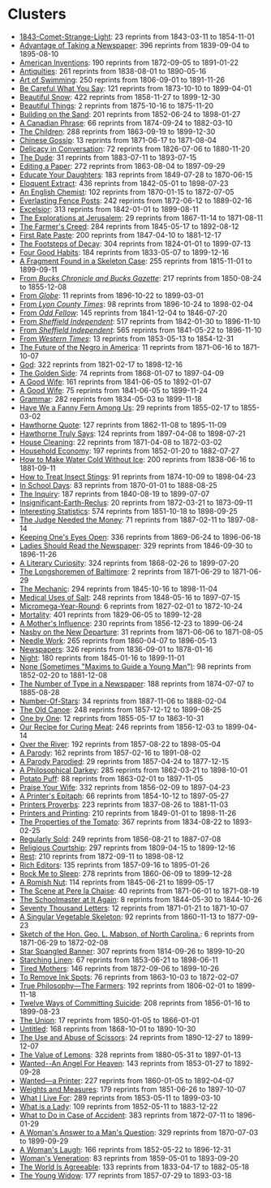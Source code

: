 # Clusters

* [1843-Comet-Strange-Light](clusters/sn83030213_1843-03-13_1843-Comet-Strange-Light.md): 23 reprints from 1843-03-11 to 1854-11-01
* [Advantage of Taking a Newspaper](clusters/18410703-sn85054702-AdvantageOfTakingANewspaper.md): 396 reprints from 1839-09-04 to 1895-08-10
* [American Inventions](clusters/18750702-sn89077510-AmericanInventions.md): 190 reprints from 1872-09-05 to 1891-01-22
* [Antiquities](clusters/18491020-sn82015408-Antiquities.md): 261 reprints from 1838-08-01 to 1890-05-16
* [Art of Swimming](clusters/18520804-sn83035101-ArtOfSwimming.md): 250 reprints from 1806-09-01 to 1891-11-26
* [Be Careful What You Say](clusters/18731010-sn83032041-BeCarefulWhatYouSay.md): 121 reprints from 1873-10-10 to 1899-04-01
* [Beautiful Snow](clusters/18590113-sn86081096-BeautifulSnow.md): 422 reprints from 1858-11-27 to 1899-12-30
* [Beautiful Things](clusters/18751016-sn84038806-BeautifulThings.md): 2 reprints from 1875-10-16 to 1875-11-20
* [Building on the Sand](clusters/18520811-sn84026897-BuildingOnTheSand.md): 201 reprints from 1852-06-24 to 1898-01-27
* [A Canadian Phrase](clusters/18751023-sn84038126-ACanadianPhrase.md): 66 reprints from 1874-09-24 to 1882-03-10
* [The Children](clusters/18640902-sn84038223-TheChildren.md): 288 reprints from 1863-09-19 to 1899-12-30
* [Chinese Gossip](clusters/18710617-sn83025925-ChineseGossip.md): 13 reprints from 1871-06-17 to 1871-08-04
* [Delicacy in Conversation](clusters/18631203-sn84031490-DelicacyInConversation.md): 72 reprints from 1826-07-06 to 1880-11-20
* [The Dude](clusters/18830723-sn84022871-TheDude.md): 31 reprints from 1883-07-11 to 1893-07-15
* [Editing a Paper](clusters/18801119-sn87062082-EditingAPaper.md): 272 reprints from 1863-08-04 to 1897-09-29
* [Educate Your Daughters](clusters/18500316-sn83035487-EducateYourDaughters.md): 183 reprints from 1849-07-28 to 1870-06-15
* [Eloquent Extract](clusters/18430908-sn98060050-EloquentExtract.md): 436 reprints from 1842-05-01 to 1898-07-23
* [An English Chemist](clusters/18701117-sn84028821-EnglishChemist.md): 102 reprints from 1870-01-15 to 1872-07-05
* [Everlasting Fence Posts](clusters/18720619-sn840232209-EverlastingFencePost.md): 242 reprints from 1872-06-12 to 1889-02-16
* [Excelsior](clusters/18420106-sn83030212-Excelsior.md): 313 reprints from 1842-01-01 to 1899-08-11
* [The Explorations at Jerusalem](clusters/18710629-sn84026753-ExplorationsAtJerusalem.md): 29 reprints from 1867-11-14 to 1871-08-11
* [The Farmer's Creed](clusters/18570709-sn82015486-FarmersCreed.md): 284 reprints from 1845-05-17 to 1892-08-12
* [First Rate Paste](clusters/18470818-sn85025007-FirstRatePaste.md): 200 reprints from 1847-04-10 to 1881-12-17
* [The Footsteps of Decay](clusters/18640117-sn82015407-TheFootstepsOfDecay.md): 304 reprints from 1824-01-01 to 1899-07-13
* [Four Good Habits](clusters/18520309-sn85026466-FourGoodHabits.md): 184 reprints from 1833-05-07 to 1899-12-16
* [A Fragment Found in a Skeleton Case](clusters/18360226-sn83035366-FragmentFoundInASkeletonCase.md): 255 reprints from 1815-11-01 to 1899-09-11
* [From _Bucks Chronicle and Bucks Gazette_](clusters/Manhood%20Buck%27s%20Chronicle%2021%20June%201851.md): 217 reprints from 1850-08-24 to 1855-12-08
* [From _Globe_](clusters/Untrodden%20Fields%20Globe%2010%20November%201896.md): 11 reprints from 1896-10-22 to 1899-03-01
* [From _Lyon County Times_](clusters/Philosophy%20of%20Marriage%20Lyon%20County%20Times%2014%20November%201896.md): 98 reprints from 1896-10-24 to 1898-02-04
* [From _Odd Fellow_](clusters/Silent%20Friend%20Odd%20Fellow%204%20December%201841.md): 145 reprints from 1841-12-04 to 1846-07-20
* [From _Sheffield Independent_](clusters/Manly%20Vigour%20Sheffield%20Independent%2024%20June%201843.md): 517 reprints from 1842-01-30 to 1896-11-10
* [From _Sheffield Independent_](clusters/Self%20Preservation%20Sheffield%20Independent%2024%20June%201843.md): 565 reprints from 1841-05-22 to 1896-11-10
* [From _Western Times_](clusters/Man%20and%20Woman%20Western%20Times%2013%20May%201854.md): 13 reprints from 1853-05-13 to 1854-12-31
* [The Future of the Negro in America](clusters/18710629-sn84026753-FutureoftheNegro.md): 11 reprints from 1871-06-16 to 1871-10-07
* [God](clusters/18380718-sn83025661-God.md): 322 reprints from 1821-02-17 to 1898-12-16
* [The Golden Side](clusters/18680107-sn84020712-TheGoldenSide.md): 74 reprints from 1868-01-07 to 1897-04-09
* [A Good Wife](clusters/18430327-sn83016922-AGoodWife.md): 161 reprints from 1841-06-05 to 1892-01-07
* [A Good Wife](clusters/18430527-sn83016922-AGoodWife.md): 75 reprints from 1841-06-05 to 1899-11-24
* [Grammar](clusters/18460108-sn84022687-Grammar.md): 282 reprints from 1834-05-03 to 1899-11-18
* [Have We a Fanny Fern Among Us](clusters/18550222-sn85025007-IsThereFannyFernAmongUs.md): 29 reprints from 1855-02-17 to 1855-03-02
* [Hawthorne Quote](clusters/18750702-sn84024738-HawthorneQuote.md): 127 reprints from 1862-11-08 to 1895-11-09
* [Hawthorne Truly Says](clusters/18970409-sn82014635-HawthorneTrulySays.md): 124 reprints from 1897-04-08 to 1898-07-21
* [House Cleaning](clusters/18710426-sn84023209-HouseCleaning.md): 22 reprints from 1871-04-08 to 1872-03-02
* [Household Economy](clusters/18520205-sn84023200-HouseholdEconomy.md): 197 reprints from 1852-01-20 to 1882-07-27
* [How to Make Water Cold Without Ice](clusters/18570825-sn84020712-HowToMakeWaterColdWithoutIce.md): 200 reprints from 1838-06-16 to 1881-09-11
* [How to Treat Insect Stings](clusters/18770212-sn82014805-HowToTreatInsectStings.md): 91 reprints from 1874-10-09 to 1898-04-23
* [In School Days](clusters/18700103-sn84026844-InSchoolDays.md): 83 reprints from 1870-01-01 to 1888-08-25
* [The Inquiry](clusters/18401205-sn83016957-TheInquiry.md): 187 reprints from 1840-08-19 to 1899-07-07
* [Insignificant-Earth-Reclus](clusters/sn84026259-1872-03-21-Insignificant-Earth-Reclus.md): 20 reprints from 1872-03-21 to 1873-09-11
* [Interesting Statistics](clusters/18530719-sn86053240-InterestingStatistics.md): 574 reprints from 1851-10-18 to 1898-09-25
* [The Judge Needed the Money](clusters/18870304-sn2001063112-JudgeNeededTheMoney.md): 71 reprints from 1887-02-11 to 1897-08-14
* [Keeping One's Eyes Open](clusters/18690715-sn90061771-KeepingOnesEyesOpen.md): 336 reprints from 1869-06-24 to 1896-06-18
* [Ladies Should Read the Newspaper](clusters/18581111-sn84028820-LadiesShouldReadTheNewspaper.md): 329 reprints from 1846-09-30 to 1896-11-26
* [A Literary Curiosity](clusters/18680308-sn82015775-ALiteraryCuriosity.md): 324 reprints from 1868-02-26 to 1899-07-20
* [The Longshoremen of Baltimore](clusters/18710629-sn84026753-LongshoremenofBaltimore.md): 2 reprints from 1871-06-29 to 1871-06-29
* [The Mechanic](clusters/18451113-sn84023209-Mechanic.md): 294 reprints from 1845-10-16 to 1898-11-04
* [Medical Uses of Salt](clusters/18480701-SciAm-MedicalUsesOfSalt.md): 248 reprints from 1848-05-16 to 1897-07-15
* [Micromega-Year-Round](clusters/sn85038238_1872-10-10_Micromega-Year-Round.md): 6 reprints from 1827-02-01 to 1872-10-24
* [Mortality](clusters/18391219-sn82015015-Mortality.md): 401 reprints from 1829-06-05 to 1899-12-28
* [A Mother's Influence](clusters/18571114-sn85025181-AMothersInfluence.md): 230 reprints from 1856-12-23 to 1899-06-24
* [Nasby on the New Departure](clusters/18710629-sn84026753-NasbyOnTheNewDeparture.md): 31 reprints from 1871-06-06 to 1871-08-05
* [Needle Work](clusters/18600413-sn84026845-NeedleWork.md): 265 reprints from 1860-04-07 to 1896-05-13
* [Newspapers](clusters/18510710-sn84023200-Newspapers.md): 326 reprints from 1836-09-01 to 1878-01-16
* [Night](clusters/18511121-sn82015378-Night.md): 180 reprints from 1845-01-16 to 1899-11-01
* [None (Sometimes "Maxims to Guide a Young Man")](clusters/18590623-sn88077413-MaximsToGuideAYoungMan.md): 98 reprints from 1852-02-20 to 1881-12-08
* [The Number of Type in a Newspaper](clusters/18740718-sn85052141--NumberOfType.md): 188 reprints from 1874-07-07 to 1885-08-28
* [Number-Of-Stars](clusters/sn84022060_1888-02-04_Number-Of-Stars.md): 34 reprints from 1887-11-06 to 1888-02-04
* [The Old Canoe](clusters/18600301-sn82014141-TheOldCanoe.md): 248 reprints from 1857-12-12 to 1899-08-25
* [One by One](clusters/18550524-sn85042002-OneByOne.md): 12 reprints from 1855-05-17 to 1863-10-31
* [Our Recipe for Curing Meat](clusters/18621108-sn83016348-OurRecipeForCuringMeat.md): 246 reprints from 1856-12-03 to 1899-04-14
* [Over the River](clusters/18571007-sn83045450-OverTheRiver.md): 192 reprints from 1857-08-22 to 1898-05-04
* [A Parody](clusters/18570304-sn85026466-AParody.md): 162 reprints from 1857-02-16 to 1891-08-02
* [A Parody Parodied](clusters/18570623-sn83045462-AParodyParodied.md): 29 reprints from 1857-04-24 to 1877-12-15
* [A Philosophical Darkey](clusters/18720620-sn85033429-PhilosophicalDarkey.md): 285 reprints from 1862-03-21 to 1898-10-01
* [Potato Puff](clusters/18660223-sn83016107-PotatoPuff.md): 88 reprints from 1863-02-01 to 1897-11-05
* [Praise Your Wife](clusters/18570620-sn84026824-PraiseYourWife.md): 332 reprints from 1856-02-09 to 1897-04-23
* [A Printer's Epitaph](clusters/18580506-sn97065088-PrintersEpitaph.md): 66 reprints from 1854-10-12 to 1897-05-27
* [Printers Proverbs](clusters/18370826-sn85025180-PrintersProverbs.md): 223 reprints from 1837-08-26 to 1881-11-03
* [Printers and Printing](clusters/18510115-sn84026472-PrintersAndPrinting.md): 210 reprints from 1849-01-01 to 1898-11-26
* [The Properties of the Tomato](clusters/18520820-sn84023127-PropertiesOfTheTomato.md): 367 reprints from 1834-08-22 to 1893-02-25
* [Regularly Sold](clusters/18560821-sn83045462-RegularlySold.md): 249 reprints from 1856-08-21 to 1887-07-08
* [Religious Courtship](clusters/18360420-sn87065654-ReligiousCourtship.md): 297 reprints from 1809-04-15 to 1899-12-16
* [Rest](clusters/18721011-sn84026994-Rest.md): 210 reprints from 1872-09-11 to 1898-08-12
* [Rich Editors](clusters/18681202-sn84026601-RichEditors.md): 135 reprints from 1857-09-16 to 1895-01-26
* [Rock Me to Sleep](clusters/18600714-sn82016419-RockMeToSleep.md): 278 reprints from 1860-06-09 to 1899-12-28
* [A Romish Nut](clusters/18450904-sn86053954-ARomishNut.md): 114 reprints from 1845-06-21 to 1899-05-17
* [The Scene at Pere la Chaise](clusters/18710615-sn82014064-SceneAtPereLaChaise.md): 40 reprints from 1871-06-01 to 1871-08-19
* [The Schoolmaster at It Again](clusters/18440622-sn85054702-SchoolmasterAtItAgain.md): 8 reprints from 1844-05-30 to 1844-10-26
* [Seventy Thousand Letters](clusters/18710526-sn87075000-SeventyThousandLetters.md): 12 reprints from 1871-01-21 to 1871-10-07
* [A Singular Vegetable Skeleton](clusters/18601120-sn85025007-SingularVegetableSkeleton.md): 92 reprints from 1860-11-13 to 1877-09-23
* [Sketch of the Hon. Geo. L. Mabson, of North Carolina.](clusters/18710629-sn84026753-SketchofGeorgeMabson.md): 6 reprints from 1871-06-29 to 1872-02-08
* [Star Spangled Banner](clusters/StarSpangledBanner.md): 307 reprints from 1814-09-26 to 1899-10-20
* [Starching Linen](clusters/18540819-sn85038518-StarchingLinen.md): 67 reprints from 1853-06-21 to 1898-06-11
* [Tired Mothers](clusters/18720906-sn98060050-TiredMothers.md): 146 reprints from 1872-09-06 to 1899-10-26
* [To Remove Ink Spots](clusters/18631230-sn85054616-ToRemoveInkSpots.md): 76 reprints from 1863-10-03 to 1872-02-07
* [True Philosophy—The Farmers](clusters/18390614-sn98060050-TruePhilosophy.md): 192 reprints from 1806-02-01 to 1899-11-18
* [Twelve Ways of Committing Suicide](clusters/18560816-sn84020109-12WaySuicide.md): 208 reprints from 1856-01-16 to 1899-08-23
* [The Union](clusters/18500109-sn88064476-TheUnion.md): 17 reprints from 1850-01-05 to 1866-01-01
* [Untitled](clusters/18690123-sn82016099-untitled.md): 168 reprints from 1868-10-01 to 1890-10-30
* [The Use and Abuse of Scissors](clusters/18901227-sn84038206-UseAndAbuseScissors.md): 24 reprints from 1890-12-27 to 1899-12-07
* [The Value of Lemons](clusters/18800610-sn87068079-ValueOfLemons.md): 328 reprints from 1880-05-31 to 1897-01-13
* [Wanted--An Angel For Heaven](clusters/18530325-sn83045461-AnAngelForHeaven.md): 143 reprints from 1853-01-27 to 1892-09-28
* [Wanted—a Printer](clusters/18600105-sn84026845-WantedAPrinter.md): 227 reprints from 1860-01-05 to 1892-04-07
* [Weights and Measures](clusters/18511029-sn85042199-WeightsAndMeasures.md): 179 reprints from 1851-06-26 to 1897-10-07
* [What I Live For](clusters/18530710-sn87076863-WhatILiveFor.md): 289 reprints from 1853-05-11 to 1899-03-10
* [What is a Lady](clusters/18520622-sn82014593-AModelLady.md): 109 reprints from 1852-05-11 to 1883-12-22
* [What to Do in Case of Accident](clusters/18730206-sn85033395-WhatToDoInCaseOfAccident.md): 383 reprints from 1872-07-11 to 1896-01-29
* [A Woman's Answer to a Man's Question](clusters/18710126-sn87076794-WomansAnswer.md): 329 reprints from 1870-07-03 to 1899-09-29
* [A Woman's Laugh](clusters/18530101-sn82014593-AWomansLaugh.md): 166 reprints from 1852-05-22 to 1896-12-31
* [Woman's Veneration](clusters/18600104-sn82014511-WomansVeneration.md): 83 reprints from 1859-05-01 to 1893-09-20
* [The World Is Agreeable](clusters/18420416-sn83016348-TheWorldIsAgreeable.md): 133 reprints from 1833-04-17 to 1882-05-18
* [The Young Widow](clusters/18570801-sn88064476-TheYoungWidow.md): 177 reprints from 1857-07-29 to 1893-03-18
